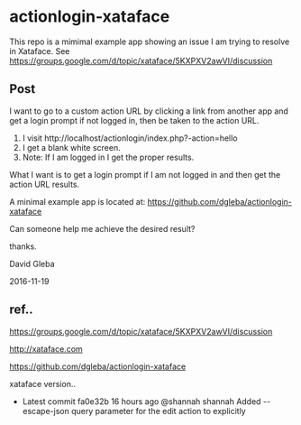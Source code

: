 # actionlogin-xataface


This repo is a mimimal example app showing an issue I am trying to resolve in Xataface. See https://groups.google.com/d/topic/xataface/5KXPXV2awVI/discussion



## Post

I want to go to a custom action URL by clicking a link from another app and get a login prompt if not logged in, then be taken to the action URL.

1. I visit http://localhost/actionlogin/index.php?-action=hello
2. I get a blank white screen.
3. Note: If I am logged in I get the proper results.

What I want is to get a login prompt if I am not logged in and then get the action URL results.

A minimal example app is located at: https://github.com/dgleba/actionlogin-xataface


Can someone help me achieve the desired result?

thanks.

David Gleba

2016-11-19


## ref..

https://groups.google.com/d/topic/xataface/5KXPXV2awVI/discussion

http://xataface.com

https://github.com/dgleba/actionlogin-xataface


xataface version..    
  -  Latest commit fa0e32b  16 hours ago @shannah shannah Added --escape-json query parameter for the edit action to explicitly
